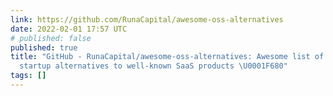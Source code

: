 ```yaml
---
link: https://github.com/RunaCapital/awesome-oss-alternatives
date: 2022-02-01 17:57 UTC
# published: false
published: true
title: "GitHub - RunaCapital/awesome-oss-alternatives: Awesome list of open-source
  startup alternatives to well-known SaaS products \U0001F680"
tags: []
---
```



